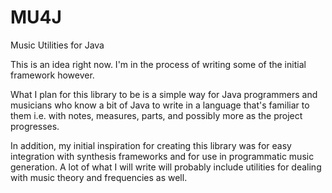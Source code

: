 MU4J
====

Music Utilities for Java

This is an idea right now. I'm in the process of writing some of the initial framework however.

What I plan for this library to be is a simple way for Java programmers and musicians who know a bit of Java to write in a language that's familiar to them i.e. with notes, measures, parts, and possibly more as the project progresses.

In addition, my initial inspiration for creating this library was for easy integration with synthesis frameworks and for use in programmatic music generation. A lot of what I will write will probably include utilities for dealing with music theory and frequencies as well.
